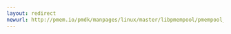 ```yaml
---
layout: redirect
newurl: http://pmem.io/pmdk/manpages/linux/master/libpmempool/pmempool_check_init.3.html
---
```

